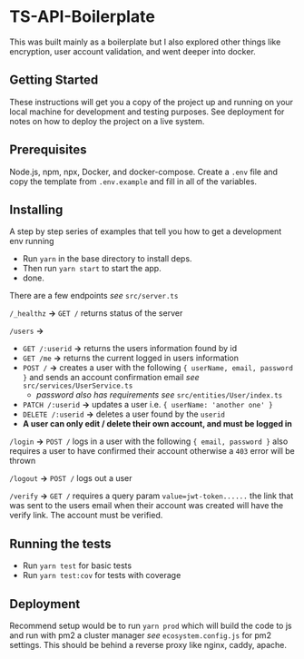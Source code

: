 # TS-API-Boilerplate

This was built mainly as a boilerplate but I also explored other things like encryption, user account validation, and went deeper into docker.

## Getting Started

These instructions will get you a copy of the project up and running on your local machine for development and testing purposes. See deployment for notes on how to deploy the project on a live system.

## Prerequisites

Node.js, npm, npx, Docker, and docker-compose. Create a `.env` file and copy the template from `.env.example` and fill in all of the variables.

## Installing

A step by step series of examples that tell you how to get a development env running

* Run `yarn` in the base directory to install deps.
* Then run `yarn start` to start the app.
* done.

There are a few endpoints *see* `src/server.ts`

`/_healthz` **->** `GET /` returns status of the server

`/users` **->** 
* `GET /:userid` **->** returns the users information found by id
* `GET /me` **->** returns the current logged in users information
* `POST /` **->** creates a user with the following `{ userName, email, password }` and sends an account confirmation email *see* `src/services/UserService.ts` 
    * *password also has requirements see* `src/entities/User/index.ts`
* `PATCH /:userid` **->** updates a user i.e. `{ userName: 'another one' }`
* `DELETE /:userid` **->** deletes a user found by the `userid`
* **A user can only edit / delete their own account, and must be logged in**

`/login` **->** `POST /` logs in a user with the following `{ email, password }` also requires a user to have confirmed their account otherwise a `403` error will be thrown

`/logout` **->** `POST /` logs out a user

`/verify` **->** `GET /` requires a query param `value=jwt-token......` the link that was sent to the users email when their account was created will have the verify link. The account must be verified.

## Running the tests

* Run `yarn test` for basic tests
* Run `yarn test:cov` for tests with coverage

## Deployment

Recommend setup would be to run `yarn prod` which will build the code to js and run with pm2 a cluster manager *see* `ecosystem.config.js` for pm2 settings. This should be behind a reverse proxy like nginx, caddy, apache.
